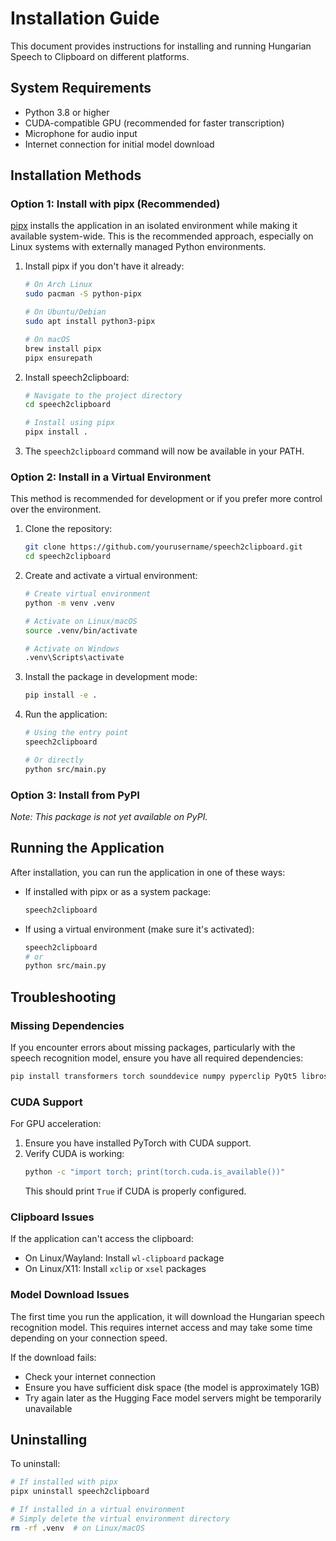 # Installation Guide

This document provides instructions for installing and running Hungarian Speech to Clipboard on different platforms.

## System Requirements

- Python 3.8 or higher
- CUDA-compatible GPU (recommended for faster transcription)
- Microphone for audio input
- Internet connection for initial model download

## Installation Methods

### Option 1: Install with pipx (Recommended)

[pipx](https://pypa.github.io/pipx/) installs the application in an isolated environment while making it available system-wide. This is the recommended approach, especially on Linux systems with externally managed Python environments.

1. Install pipx if you don't have it already:

   ```bash
   # On Arch Linux
   sudo pacman -S python-pipx

   # On Ubuntu/Debian
   sudo apt install python3-pipx

   # On macOS
   brew install pipx
   pipx ensurepath
   ```

2. Install speech2clipboard:

   ```bash
   # Navigate to the project directory
   cd speech2clipboard
   
   # Install using pipx
   pipx install .
   ```

3. The `speech2clipboard` command will now be available in your PATH.

### Option 2: Install in a Virtual Environment

This method is recommended for development or if you prefer more control over the environment.

1. Clone the repository:

   ```bash
   git clone https://github.com/yourusername/speech2clipboard.git
   cd speech2clipboard
   ```

2. Create and activate a virtual environment:

   ```bash
   # Create virtual environment
   python -m venv .venv
   
   # Activate on Linux/macOS
   source .venv/bin/activate
   
   # Activate on Windows
   .venv\Scripts\activate
   ```

3. Install the package in development mode:

   ```bash
   pip install -e .
   ```

4. Run the application:

   ```bash
   # Using the entry point
   speech2clipboard
   
   # Or directly
   python src/main.py
   ```

### Option 3: Install from PyPI

*Note: This package is not yet available on PyPI.*

## Running the Application

After installation, you can run the application in one of these ways:

- If installed with pipx or as a system package:
  ```bash
  speech2clipboard
  ```

- If using a virtual environment (make sure it's activated):
  ```bash
  speech2clipboard
  # or
  python src/main.py
  ```

## Troubleshooting

### Missing Dependencies

If you encounter errors about missing packages, particularly with the speech recognition model, ensure you have all required dependencies:

```bash
pip install transformers torch sounddevice numpy pyperclip PyQt5 librosa python-dotenv scipy accelerate
```

### CUDA Support

For GPU acceleration:

1. Ensure you have installed PyTorch with CUDA support.
2. Verify CUDA is working:
   ```bash
   python -c "import torch; print(torch.cuda.is_available())"
   ```
   This should print `True` if CUDA is properly configured.

### Clipboard Issues

If the application can't access the clipboard:

- On Linux/Wayland: Install `wl-clipboard` package
- On Linux/X11: Install `xclip` or `xsel` packages

### Model Download Issues

The first time you run the application, it will download the Hungarian speech recognition model. This requires internet access and may take some time depending on your connection speed.

If the download fails:
- Check your internet connection
- Ensure you have sufficient disk space (the model is approximately 1GB)
- Try again later as the Hugging Face model servers might be temporarily unavailable

## Uninstalling

To uninstall:

```bash
# If installed with pipx
pipx uninstall speech2clipboard

# If installed in a virtual environment
# Simply delete the virtual environment directory
rm -rf .venv  # on Linux/macOS
``` 